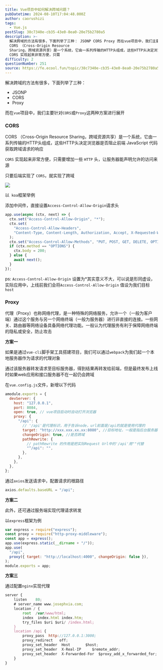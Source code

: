 ```yaml
---
title: Vue项目中如何解决跨域问题？
pubDatetime: 2024-08-10T17:04:48.000Z
author: caorushizi
tags:
  - Vue.js
postSlug: 38c7340e-cb35-43e0-8ea0-20e75b2780a5
description: >-
  解决跨域的方法有很多，下面列举了三种： JSONP CORS Proxy 而在vue项目中，我们主要针对CORS或Proxy这两种方案进行展开 CORS
  CORS （Cross-Origin Resource
  Sharing，跨域资源共享）是一个系统，它由一系列传输的HTTP头组成，这些HTTP头决定浏览器是否阻止前端 JavaScript 代码获取跨域请求的响应
  CORS 实现起来非常方便，只需
difficulty: 2
questionNumber: 251
source: https://fe.ecool.fun/topic/38c7340e-cb35-43e0-8ea0-20e75b2780a5
---
```


解决跨域的方法有很多，下面列举了三种：

- JSONP
- CORS
- Proxy

而在`vue`项目中，我们主要针对`CORS`或`Proxy`这两种方案进行展开

### CORS

CORS （Cross-Origin Resource Sharing，跨域资源共享）是一个系统，它由一系列传输的HTTP头组成，这些HTTP头决定浏览器是否阻止前端 JavaScript 代码获取跨域请求的响应

`CORS` 实现起来非常方便，只需要增加一些 `HTTP` 头，让服务器能声明允许的访问来源

只要后端实现了 `CORS`，就实现了跨域

![](https://static.ecool.fun//article/1dab26ff-003d-49b3-ab94-f25032f40170.png)

以` koa`框架举例

添加中间件，直接设置`Access-Control-Allow-Origin`请求头

```js
app.use(async (ctx, next) => {
  ctx.set("Access-Control-Allow-Origin", "*");
  ctx.set(
    "Access-Control-Allow-Headers",
    "Content-Type, Content-Length, Authorization, Accept, X-Requested-With , yourHeaderFeild",
  );
  ctx.set("Access-Control-Allow-Methods", "PUT, POST, GET, DELETE, OPTIONS");
  if (ctx.method == "OPTIONS") {
    ctx.body = 200;
  } else {
    await next();
  }
});
```

ps: `Access-Control-Allow-Origin` 设置为\*其实意义不大，可以说是形同虚设，实际应用中，上线前我们会将`Access-Control-Allow-Origin` 值设为我们目标`host`

### Proxy

代理（Proxy）也称网络代理，是一种特殊的网络服务，允许一个（一般为客户端）通过这个服务与另一个网络终端（一般为服务器）进行非直接的连接。一些网关、路由器等网络设备具备网络代理功能。一般认为代理服务有利于保障网络终端的隐私或安全，防止攻击

**方案一**

如果是通过`vue-cli`脚手架工具搭建项目，我们可以通过`webpack`为我们起一个本地服务器作为请求的代理对象

通过该服务器转发请求至目标服务器，得到结果再转发给前端，但是最终发布上线时如果web应用和接口服务器不在一起仍会跨域

在`vue.config.js`文件，新增以下代码

```js
amodule.exports = {
  devServer: {
    host: "127.0.0.1",
    port: 8084,
    open: true, // vue项目启动时自动打开浏览器
    proxy: {
      "/api": {
        // '/api'是代理标识，用于告诉node，url前面是/api的就是使用代理的
        target: "http://xxx.xxx.xx.xx:8080", //目标地址，一般是指后台服务器地址
        changeOrigin: true, //是否跨域
        pathRewrite: {
          // pathRewrite 的作用是把实际Request Url中的'/api'用""代替
          "^/api": "",
        },
      },
    },
  },
};
```

通过`axios`发送请求中，配置请求的根路径

```js
axios.defaults.baseURL = "/api";
```

**方案二**

此外，还可通过服务端实现代理请求转发

以`express`框架为例

```js
var express = require("express");
const proxy = require("http-proxy-middleware");
const app = express();
app.use(express.static(__dirname + "/"));
app.use(
  "/api",
  proxy({ target: "http://localhost:4000", changeOrigin: false }),
);
module.exports = app;
```

**方案三**

通过配置`nginx`实现代理

```js
server {
    listen    80;
    # server_name www.josephxia.com;
    location / {
        root  /var/www/html;
        index  index.html index.htm;
        try_files $uri $uri/ /index.html;
    }
    location /api {
        proxy_pass  http://127.0.0.1:3000;
        proxy_redirect   off;
        proxy_set_header  Host       $host;
        proxy_set_header  X-Real-IP     $remote_addr;
        proxy_set_header  X-Forwarded-For  $proxy_add_x_forwarded_for;
    }
}
```
